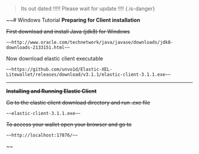 <!-- TITLE: Windows Tutorial -->
<!-- SUBTITLE: A quick summary of Windows Tutorial -->

>Its out dated !!!!! 
>Please wait for update !!!!
>{.is-danger}

~~# Windows Tutorial
**Preparing for Client installation**

~~First download and install Java (jdk8) for Windows~~


```text
~~http://www.oracle.com/technetwork/java/javase/downloads/jdk8-downloads-2133151.html~~
```

Now download elastic client executable


```text
~~https://github.com/unvo1d/Elastic-XEL-Litewallet/releases/download/v3.1.1/elastic-client-3.1.1.exe~~
```

-----

~~**Installing and Running Elastic Client**~~


~~Go to the elastic client download directory and run .exe file~~


```text
~~elastic-client-3.1.1.exe~~
```

~~To access your wallet open your browser and go to~~


```text
~~http://localhost:17876/~~
```
~~